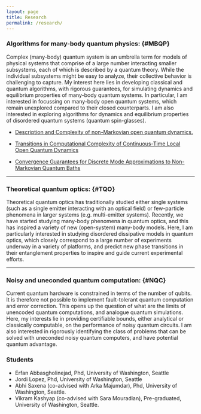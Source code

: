 ```yaml
---
layout: page
title: Research
permalink: /research/
---
```


### Algorithms for many-body quantum physics:       {#MBQP}

Complex (many-body) quantum system is an umbrella term for models of physical systems that comprise of a large number interacting smaller subsystems, each of which is described by a quantum theory. While the individual subsystems might be easy to analyze, their collective behavior is challenging to capture. My interest here lies in developing classical and quantum algorithms, with rigorous guarantees, for simulating dynamics and equilibrium properties of many-body quantum systems. In particular, I am interested in focussing on many-body open quantum systems, which remain unexplored compared to their closed counterparts. I am also interested in exploring algorithms for dynamics and equilibrium properties of disordered quantum systems (quantum spin-glasses).

- [Description and Complexity of non-Markovian open quantum dynamics.](https://arxiv.org/abs/2204.06936)     

- [Transitions in Computational Complexity of Continuous-Time Local Open Quantum Dynamics](https://arxiv.org/abs/2110.10638v2)
  
- [Convergence Guarantees for Discrete Mode Approximations to Non-Markovian Quantum Baths](https://arxiv.org/abs/2107.07196)    





----------
### Theoretical quantum optics:   {#TQO}

Theoretical quantum optics has traditionally studied either single systems (such as a single emitter interacting with an optical field) or few-particle phenomena in larger systems (e.g. multi-emitter systems). Recently, we have started studying many-body phenomena in quantum optics, and this has inspired a variety of new (open-system) many-body models. Here, I am particularly interested in studying disordered dissipative models in quantum optics, which closely correspond to a large number of experiments underway in a variety of platforms, and predict new phase transitions in their entanglement properties to inspire and guide current experimental efforts. 

   



----------
### Noisy and uneconded quantum computation:   {#NQC}

Current quantum hardware is constrained in terms of the number of qubits. It is therefore not possible to implement fault-tolerant quantum computation and error correction. This opens up the question of what are the limits of unencoded quantum computations, and analogue quantum simulations. Here, my interests lie in providing certifiable bounds, either analytical or classically computable, on the performance of noisy quantum circuits. I am also interested in rigorously identifying the class of problems that can be solved with uneconded noisy quantum computers, and have potential quantum advantage. 


### Students

- Erfan Abbasgholinejad, Phd, University of Washington, Seattle
- Jordi Lopez, Phd, University of Washington, Seattle
- Abhi Saxena (co-advised with Arka Majumdar), Phd, University of Washington, Seattle.
- Vikram Kashyap (co-advised with Sara Mouradian), Pre-graduated, University of Washington, Seattle.

